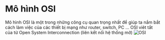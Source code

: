 # Mô hình OSI
Mô hình OSI là một trong những công cụ quan trọng nhất để giúp ta nắm bắt cách làm việc của các thiết bị mạng như router, switch, PC ... OSI viêt tắt của từ Open System Interconnection (liên kết nối hệ thống mở) ![OSI](F:/GITHUB/Ảnh/osi.png)
